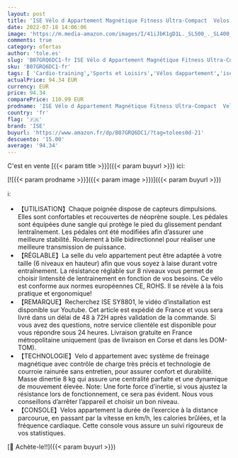 ```yaml
---
layout: post
title: 'ISE Vélo d Appartement Magnétique Fitness Ultra-Compact  Velos appartement 8 Niveaux de Résistance Réglables  Capteurs d Impulsion  Ecran LCD  Velo d appartement avec Selle Réglable  SY-8801'
date: 2022-07-18 14:06:06
image: 'https://m.media-amazon.com/images/I/41iJbK1gD1L._SL500_._SL400_.jpg'
comments: true
category: ofertas
author: 'tole.es'
slug: 'B07GRQ6DC1-fr ISE Vélo d Appartement Magnétique Fitness Ultra-Compact...'
sku: 'B07GRQ6DC1-fr'
tags: [ 'Cardio-training','Sports et Loisirs','Vélos dappartement','ise','Équipement dexercice et musculation','🇫🇷', ]
actualPrice: 94.34 EUR
currency: EUR
price: 94.34
comparePrice: 110.99 EUR
prodname: 'ISE Vélo d Appartement Magnétique Fitness Ultra-Compact  Velos appartement 8 Niveaux de Résistance Réglables  Capteurs d Impulsion  Ecran LCD  Velo d appartement avec Selle Réglable  SY-8801'
country: 'fr'
flag: '🇫🇷'
brand: 'ISE'
buyurl: 'https://www.amazon.fr/dp/B07GRQ6DC1/?tag=tolees0d-21'
descuento: '15.00'
average: '94.34'
---
```


C'est en vente [{{< param title >}}]({{< param buyurl >}}) ici:

[![{{< param prodname >}}]({{< param image >}})]({{< param buyurl >}})

ℹ️:

- 【UTILISATION】Chaque poignée dispose de capteurs dimpulsions. Elles sont confortables et recouvertes de néoprène souple. Les pédales sont équipées dune sangle qui protège le pied du glissement pendant lentraînement. Les pédales ont été modifiées afin d’assurer une meilleure stabilité. Roulement à bille bidirectionnel pour réaliser une meilleure transmission de puissance.
- 【RÉGLABLE】La selle du velo appartement peut être adaptée à votre taille (6 niveaux en hauteur) afin que vous soyez à laise durant votre entraînement. La résistance réglable sur 8 niveaux vous permet de choisir lintensité de lentrainement en fonction de vos besoins. Ce vélo est conforme aux normes européennes CE, ROHS. Il se révèle à la fois pratique et ergonomique!
- 【REMARQUE】Recherchez ISE SY8801, le vidéo d’installation est disponible sur Youtube. Cet article est expédié de France et vous sera livré dans un délai de 48 à 72H après validation de la commande. Si vous avez des questions, notre service clientèle est disponible pour vous répondre sous 24 heures. Livraison gratuite en France métropolitaine uniquement (pas de livraison en Corse et dans les DOM-TOM).
- 【TECHNOLOGIE】Velo d appartement avec système de freinage magnétique avec contrôle de charge très précis et technologie de courroie rainurée sans entretien, pour assurer confort et durabilité. Masse dinertie 8 kg qui assure une centralité parfaite et une dynamique de mouvement élevée. Note: Une forte force d’inertie, si vous ajustez la résistance lors de fonctionnement, ce sera pas évident. Nous vous conseillons d’arrêter l’appareil et choisir un bon niveau.
- 【CONSOLE】Velos appartement la durée de l’exercice à la distance parcourue, en passant par la vitesse en km/h, les calories brûlées, et la fréquence cardiaque. Cette console vous assure un suivi rigoureux de vos statistiques.

[🛒 Achète-le!!]({{< param buyurl >}})

